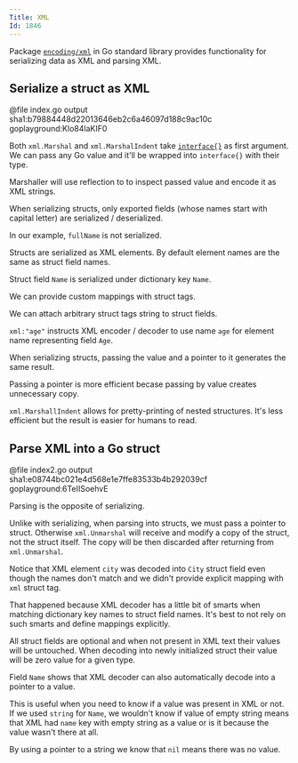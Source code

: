 ```yaml
---
Title: XML
Id: 1846
---
```

Package [`encoding/xml`](https://godoc.org/encoding/xml) in Go standard library provides functionality for serializing data as XML and parsing XML.

## Serialize a struct as XML

@file index.go output sha1:b79884448d22013646eb2c6a46097d188c9ac10c goplayground:Klo84laKIF0

Both `xml.Marshal` and `xml.MarshalIndent` take [`interface{}`](der300hf) as first argument. We can pass any Go value and it'll be wrapped into `interface{}` with their type.

Marshaller will use reflection to to inspect passed value and encode it as XML strings.

When serializing structs, only exported fields (whose names start with capital letter) are serialized / deserialized.

In our example, `fullName` is not serialized.

Structs are serialized as XML elements. By default element names are the same as struct field names.

Struct field `Name` is serialized under dictionary key `Name`.

We can provide custom mappings with struct tags.

We can attach arbitrary struct tags string to struct fields.

`xml:"age"` instructs XML encoder / decoder to use name `age` for element name representing field `Age`.

When serializing structs, passing the value and a pointer to it generates the same result.

Passing a pointer is more efficient becase passing by value creates unnecessary copy.

`xml.MarshallIndent` allows for pretty-printing of nested structures. It's less efficient but the result is easier for humans to read.

## Parse XML into a Go struct

@file index2.go output sha1:e08744bc021e4d568e1e7ffe83533b4b292039cf goplayground:6TeIISoehvE

Parsing is the opposite of serializing.

Unlike with serializing, when parsing into structs, we must pass a pointer to struct. Otherwise `xml.Unmarshal` will receive and modify a copy of the struct, not the struct itself. The copy will be then discarded after returning from `xml.Unmarshal`.

Notice that XML element `city` was decoded into `City` struct field even though the names don't match and we didn't provide explicit mapping with `xml` struct tag.

That happened because XML decoder has a little bit of smarts when matching dictionary key names to struct field names. It's best to not rely on such smarts and define mappings explicitly.

All struct fields are optional and when not present in XML text their values will be untouched. When decoding into newly initialized struct their value will be zero value for a given type.

Field `Name` shows that XML decoder can also automatically decode into a pointer to a value.

This is useful when you need to know if a value was present in XML or not. If we used `string` for `Name`, we wouldn't know if value of empty string means that XML had `name` key with empty string as a value or is it because the value wasn't there at all.

By using a pointer to a string we know that `nil` means there was no value.
